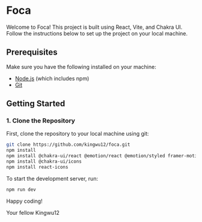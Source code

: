 
# Foca

Welcome to Foca! This project is built using React, Vite, and Chakra UI. Follow the instructions below to set up the project on your local machine.

## Prerequisites

Make sure you have the following installed on your machine:

- [Node.js](https://nodejs.org/) (which includes npm)
- [Git](https://git-scm.com/)

## Getting Started

### 1. Clone the Repository

First, clone the repository to your local machine using git:

```bash
git clone https://github.com/kingwu12/foca.git
npm install
npm install @chakra-ui/react @emotion/react @emotion/styled framer-motion 
npm install @chakra-ui/icons
npm install react-icons

```

To start the development server, run:

```bash
npm run dev
```

Happy coding!

Your fellow Kingwu12
